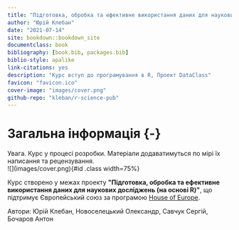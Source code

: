 ```yaml
--- 
title: "Підготовка, обробка та ефективне використання даних для наукових досліджень"
author: "Юрій Клебан"
date: "2021-07-14"
site: bookdown::bookdown_site
documentclass: book
bibliography: [book.bib, packages.bib]
biblio-style: apalike
link-citations: yes
description: "Курс вступ до програмування в R, Проект DataClass"
favicon: "favicon.ico"
cover-image: "images/cover.png"
github-repo: "kleban/r-science-pub"
---
```


# Загальна інформація {-}

<div class="alert alert-danger">
<i class="far fa-bell fa-alert fa-2x"></i>
Увага. Курс у процесі розробки. Матеріали додаватимуться по мірі їх написання та рецензування.
</div>

<div class="text-center">
![](images/cover.png){#id .class width=75%}
</div>

Курс створено у межах проекту <strong>"Підготовка, обробка та ефективне використання даних для наукових досліджень (на основі R)"</strong>, що підтримує Європейський союз за програмою [House of Europe](https://houseofeurope.org.ua/).

Автори: Юрій Клебан, Новоселецький Олександр, Савчук Сергій, Бочаров Антон

